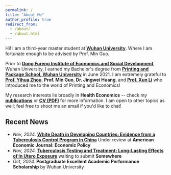 ```yaml
---
permalink: /
title: "About Me"
author_profile: true
redirect_from: 
  - /about/
  - /about.html
---
```


Hi! I am a third-year master student at [**Wuhan University**](https://whu.edu.cn). Where I am fortunate enough to be advised by Prof. Min Guo.

Prior to [**Dong Fureng Institute of Economics and Social Development**](http://www.whudfr.com/index.aspx), Wuhan University, I earned my Bachelor's degree from [**Printing and Package School, Wuhan University**](https://pps.whu.edu.cn/zxgk/zxjj.htm) in June 2021. I am extremely grateful to [**Prof. Yihua Zhou**](https://sns.whu.edu.cn/info/1019/20143.htm), **Prof. Min Guo**, **Dr. Jingwei Huang**, and [**Prof. Xun Li**](https://sites.google.com/site/xlihomepage/) who introduced me to the world of Printing and Economics!

My research interests lie broadly in **Health Economics** -- check my [**publications**](publications) or [**CV (PDF)**](CV_Tianlei.pdf) for more information. I am open to other topics as well; feel free to shoot me an email if you'd like to chat!

## Recent News
* *Nov, 2024.* [**White Death in Developing Countries: Evidence from a Tuberculosis Control Program in China**](https://ynbsztl.github.io/publications/) Under review at **American Economic Journal: Economic Policy**
* *Nov, 2024.* [**Tuberculosis Testing and Treatment: Long-Lasting Effects of In Utero Exposure**](https://ynbsztl.github.io/publications/) waiting to submit **Somewhere**
* *Oct, 2024.* **Postgraduate Excellent Academic Performance Scholarship** by Wuhan University

<!-- ## Professional Services
* **Journal Reviewing**: JMLR 2024.
* **Conference Reviewing**: NeurIPS 2024 / 2023 / 2022, ICLR 2025 / 2024, ICML 2023, ALT 2023, AISTATS 2025 / 2023 / 2022. -->
